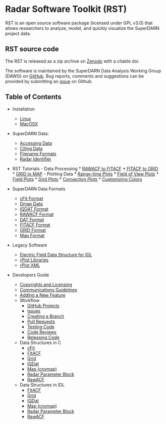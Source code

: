 <!--
(C) copyright 2019 SuperDARN Canada, University of Saskatchewan
author: Marina Schmidt, SuperDARN Canada
-->
# Radar Software Toolkit (RST)

RST is an open source software package (licensed under GPL v3.0) that allows researchers to analyze, model, and quickly visualize the SuperDARN project data.

## RST source code 

The RST is released as a zip archive on [Zenodo](https://doi.org/10.5281/zenodo.801458) with a citable doi. 

The software is maintained by the SuperDARN Data Analysis Working Group (DAWG) on [GitHub](https://github.com/SuperDARN/rst). Bug reports, comments and suggestions can be provided by submitting an [issue](https://github.com/SuperDARN/rst/issues) on Github.

## Table of Contents 
  - Installation
	* [Linux](user_guide/linux_install.md)
	* [MacOSX](user_guide/mac_install.md)
  - SuperDARN Data:
    * [Accessing Data](user_guide/data.md)
    * [Citing Data](user_guide/citing.md)
    * [Filename Formats](references/general/filename.md)
    * [Radar Identifier](references/general/radar_id.md)
  -  RST Tutorials 
    - Data Processing
         * [RAWACF to FITACF](user_guide/make_fit.md)
         * [FITACF to GRID](user_guide/make_grid.md)
         * [GRID to MAP](user_guide/map_grid.md)
    - Plotting Data
         * [Range-time Plots](user_guide/time_plot.md)
         * [Field of View Plots](user_guide/fov_plot.md)
         * [Field Plots](user_guide/field_plot.md)
         * [Grid Plots](user_guide/grid_plot.md)
         * [Convection Plots](user_guide/map_plot.md)
         * [Customizing Colors](user_guide/colors.md)
  - SuperDARN Data Formats
    * [cFit Format](references/general/cfit.md)
    * [Dmap Data](references/general/dmap_data.md)  
    * [IQDAT Format](references/general/iqdat.md)
    * [RAWACF Format](references/general/rawacf.md)
    * [DAT Format](references/general/dat.md)
    * [FITACF Format](references/general/fitacf.md)
    * [GRID Format](references/general/grid.md)
    * [Map Format](references/general/map.md)

  - Legacy Software
    * [Electric Field Data Structure for IDL](legacy_software/efield_struct_idl.md)
    * [rPlot Libraries](legacy_software/rPlot_lib.md)
    * [rPlot XML](legacy_software/rPlot_XML.md)
  - Developers Guide
    * [Copyrights and Licensing](dev/copyright_license.md) 
    * [Communications Guidelines](dev/communication.md)
    * [Adding a New Feature](dev/feature.md)
    - Workflow
        * [GitHub Projects](dev/projects.md)
        * [Issues](dev/issues.md)
        * [Creating a Branch](dev/branching.md)
        * [Pull Requests](dev/pull_request.md)
        * [Testing Code](dev/testing.md)
        * [Code Reviews](dev/code_reviews.md)
        * [Releasing Code](dev/releases.md)
    - Data Structures in C
         * [cFit](dev/cfit_struct_c.md)
         * [FitACF](dev/fitacf_struct_c.md)
         * [Grid](dev/grid_struct_c.md)
         * [IQDat](dev/iqdat_struct_c.md)
         * [Map (cnvmap)](dev/cnvmap_struct_c.md)
         * [Radar Parameter Block](dev/radar_parameter_c.md)
         * [RawACF](dev/rawacf_struct_c.md)
    - Data Structures in IDL
         * [FitACF](dev/fitacf_struct_idl.md)
         * [Grid](dev/grid_struct_idl.md)
         * [IQDat](dev/iqdat_struct_idl.md)
         * [Map (cnvmap)](dev/cnvmap_struct_idl.md)
         * [Radar Parameter Block](dev/radar_parameter_idl.md)
         * [RawACF](dev/rawacf_struct_idl.md)

